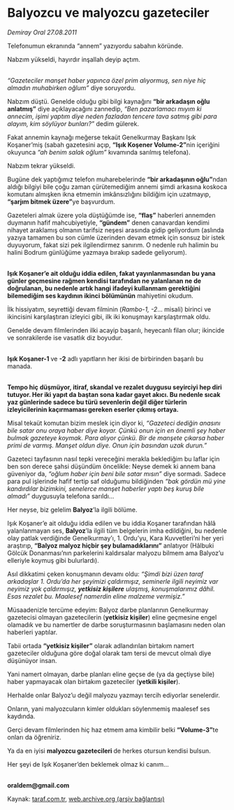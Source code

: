 # Balyozcu ve malyozcu gazeteciler

*Demiray Oral 27.08.2011*

<div class="yazi"><p>Telefonumun ekranında “annem” yazıyordu sabahın köründe.</p>
<p>Nabzım yükseldi, hayırdır inşallah deyip açtım.</p>
<p><i><br/>“Gazeteciler manşet haber yapınca özel prim alıyormuş, sen niye hiç almadın muhabirken oğlum”</i> diye soruyordu.</p>
<p>Nabzım düştü. Genelde olduğu gibi bilgi kaynağını <b>“bir arkadaşın oğlu anlatmış”</b> diye açıklayacağını zannedip, <i>“Ben pazarlamacı mıyım ki annecim, işimi yaptım diye neden fazladan tencere tava satmış gibi para alayım, kim söylüyor bunları?”</i> dedim gülerek. </p>
<p>Fakat annemin kaynağı meğerse tekaüt Genelkurmay Başkanı Işık Koşaner’miş (sabah gazetesini açıp, <b>“Işık Koşener Volume-2”</b>nin içeriğini okuyunca <i>“ah benim salak oğlum”</i> kıvamında sarılmış telefona).</p>
<p>Nabzım tekrar yükseldi.</p>
<p>Bugüne dek yaptığımız telefon muharebelerinde <b>“bir arkadaşının oğlu”</b>ndan aldığı bilgiyi bile çoğu zaman çürütemediğim annemi şimdi arkasına koskoca komutanı almışken ikna etmemin imkânsızlığını bildiğim için uzatmayıp, <b>“şarjım bitmek üzere”</b>ye başvurdum.</p>
<p>Gazeteleri almak üzere yola düştüğümde ise, <b>“flaş”</b> haberleri annemden duymanın hafif mahcubiyetiyle, <b>“gündem”</b> denen canavardan kendimi nihayet araklamış olmanın tarifsiz neşesi arasında gidip geliyordum (aslında yazıya tamamen bu son cümle üzerinden devam etmek için sonsuz bir istek duyuyorum, fakat sizi pek ilgilendirmez sanırım. O nedenle ruh halimin bu halini Bodrum günlüğüme yazmaya bırakıp sadede geliyorum).</p>
<p><b><br/>Işık Koşaner’e ait olduğu iddia edilen, fakat yayınlanmasından bu yana günler geçmesine rağmen kendisi tarafından ne yalanlanan ne de doğrulanan, bu nedenle artık hangi ifadeyi kullanmam gerektiğini bilemediğim ses kaydının ikinci bölümünün</b> mahiyetini okudum.</p>
<p>İlk hissiyatım, seyrettiği devam filminin (<i>Rambo-1, -2</i>... misali) birinci ve ikincisini karşılaştıran izleyici gibi, ilk iki konuşmayı karşılaştırmak oldu.</p>
<p>Genelde devam filmlerinden ilki acayip başarılı, heyecanlı filan olur; ikincide ve sonrakilerde ise vasatlık diz boyudur.</p>
<p><b><br/>Işık Koşaner-1 </b>ve <b>-2</b> adlı yapıtların her ikisi de birbirinden başarılı bu manada.</p>
<p><b><br/>Tempo hiç düşmüyor, itiraf, skandal ve rezalet duygusu seyirciyi hep diri tutuyor. Her iki yapıt da baştan sona kadar gayet akıcı. Bu nedenle sıcak yaz günlerinde sadece bu türü sevenlerin değil diğer türlerin izleyicilerinin kaçırmaması gereken eserler çıkmış ortaya.</b></p>
<p>Misal tekaüt komutan bizim meslek için diyor ki, <i>“Gazeteci dediğin anasını bile satar onu oraya haber diye koyar. Çünkü onun için en önemli şey haber bulmak gazeteye koymak. Para alıyor çünkü. Bir de manşete çıkarsa haber primi de varmış. Manşet oldun diye. Onun için basından uzak durun.”</i></p>
<p>Gazeteci tayfasının nasıl tepki vereceğini merakla beklediğim bu laflar için ben son derece şahsi düşündüm öncelikle: Neyse demek ki annem bana güveniyor da, <i>“oğlum haber için beni bile satar mısın”</i> diye sormadı. Sadece para pul işlerinde hafif tertip saf olduğumu bildiğinden <i>“bak gördün mü yine kandırdılar bizimkini, senelerce manşet haberler yaptı beş kuruş bile almadı”</i> duygusuyla telefona sarıldı...</p>
<p>Her neyse, biz gelelim <b>Balyoz</b>’la ilgili bölüme.</p>
<p>Işık Koşaner’e ait olduğu iddia edilen ve bu iddia Koşaner tarafından hâlâ yalanlanmayan ses, <b>Balyoz</b>’la ilgili tüm belgelerin imha edildiğini, bu nedenle olay patlak verdiğinde Genelkurmay’ı, 1. Ordu’yu, Kara Kuvvetleri’ni her yeri araştırıp, <b>“Balyoz malyoz hiçbir şey bulamadıklarını”</b> anlatıyor (Hâlbuki Gölcük Donanması’nın parkelerini kaldırsalar malyozu bilmem ama Balyoz’u elleriyle koymuş gibi bulurlardı).</p>
<p>Asıl dikkatimi çeken konuşmanın devamı oldu: <i>“Şimdi bizi üzen taraf arkadaşlar 1. Ordu’da her şeyimizi çaldırmışız, seminerle ilgili neyimiz var neyimiz yok çaldırmışız, <b>yetkisiz kişilere</b> ulaşmış, konuşmalarımız dâhil. Esas rezalet bu. Maalesef namerdin eline malzeme vermişiz.”</i></p>
<p>Müsaadenizle tercüme edeyim: Balyoz darbe planlarının Genelkurmay gazetecisi olmayan gazetecilerin (<b>yetkisiz kişiler</b>) eline geçmesine engel olamadık ve bu namertler de darbe soruşturmasının başlamasını neden olan haberleri yaptılar.</p>
<p>Tabii ortada <b>“yetkisiz kişiler”</b> olarak adlandırılan birtakım namert gazeteciler olduğuna göre doğal olarak tam tersi de mevcut olmalı diye düşünüyor insan.</p>
<p>Yani namert olmayan, darbe planları eline geçse de (ya da geçtiyse bile) haber yapmayacak olan birtakım gazeteciler (<b>yetkili kişiler</b>).</p>
<p>Herhalde onlar Balyoz’u değil malyozu yazmayı tercih ediyorlar senelerdir.</p>
<p>Onların, yani malyozcuların kimler oldukları söylenmemiş maalesef ses kaydında.</p>
<p>Gerçi devam filmlerinden hiç haz etmem ama kimbilir belki <b>“Volume-3”</b>te onları da öğreniriz.</p>
<p>Ya da en iyisi <b>malyozcu gazetecileri </b>de herkes otursun kendisi bulsun.</p>
<p>Her şeyi de Işık Koşaner’den beklemek olmaz ki canım...</p>
<p><b><br/>oraldem@gmail.com</b></p>
</div>

Kaynak: [taraf.com.tr](http://www.taraf.com.tr/demiray-oral/makale-balyozcu-ve-malyozcu-gazeteciler.htm), [web.archive.org (arşiv bağlantısı)](http://web.archive.org/web/20131102135044/http://www.taraf.com.tr/demiray-oral/makale-balyozcu-ve-malyozcu-gazeteciler.htm)
